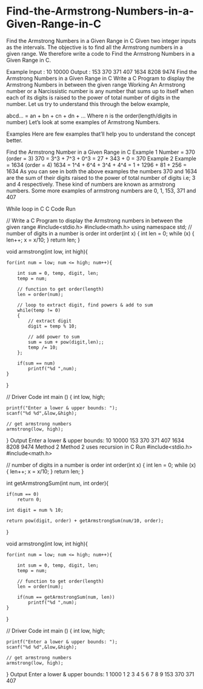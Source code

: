 # Find-the-Armstrong-Numbers-in-a-Given-Range-in-C

Find the Armstrong Numbers in a Given Range in C
Given two integer inputs as the intervals. The objective is to find all the Armstrong numbers in a given range. We therefore write a code to Find the Armstrong Numbers in a Given Range in C.

Example
Input : 10 10000
Output : 153 370 371 407 1634 8208 9474
Find the Armstrong Numbers in a Given Range in C
Write a C Program to display the Armstrong Numbers in between the given range
Working
An Armstrong number or a Narcissistic number is any number that sums up to itself when each of its digits is raised to the power of total number of digits in the number. Let us try to understand this through the below example,

abcd… = an + bn + cn + dn + …
Where n is the order(length/digits in number)
Let’s look at some examples of Armstrong Numbers.

Examples
Here are few examples that’ll help you to understand the concept better.

Find the Armstrong Number in a Given Range in C
Example 1
Number = 370 (order = 3)
370 = 3^3 + 7^3 + 0^3
= 27 + 343 + 0
= 370
Example 2
Example = 1634 (order = 4)
1634 = 1^4 + 6^4 + 3^4 + 4^4
= 1 + 1296 + 81 + 256
= 1634
As you can see in both the above examples the numbers 370 and 1634 are the sum of their digits raised to the power of total number of digits i.e; 3 and 4 respectively. These kind of numbers are known as armstrong numbers. Some more examples of armstrong numbers are 0, 1, 153,  371 and 407

While loop in C
C Code
Run

// Write a C Program to display the Armstrong numbers in between the given range
#include<stdio.h>
#include<math.h>
using namespace std;
// number of digits in a number is order
int order(int x)
{
    int len = 0;
    while (x)
    {
        len++;
        x = x/10;
    }
    return len;
}

void armstrong(int low, int high){
    
    for(int num = low; num <= high; num++){
        
        int sum = 0, temp, digit, len;
        temp = num;
        
        // function to get order(length)
        len = order(num);
        
        // loop to extract digit, find powers & add to sum
        while(temp != 0)
        {
            // extract digit
            digit = temp % 10;

            // add power to sum
            sum = sum + pow(digit,len);;
            temp /= 10;
        };
    
        if(sum == num)
            printf("%d ",num);
    }
}

// Driver Code
int main ()
{
    int low, high;
 
    printf("Enter a lower & upper bounds: ");
    scanf("%d %d",&low,&high);
 
    // get armstrong numbers
    armstrong(low, high);
}
Output
Enter a lower & upper bounds: 10 10000
153 370 371 407 1634 8208 9474 
Method 2
Method 2 uses recursion in C
Run
#include<stdio.h>
#include<math.h>

// number of digits in a number is order
int order(int x)
{
    int len = 0;
    while (x)
    {
        len++;
        x = x/10;
    }
    return len;
}

int getArmstrongSum(int num, int order){
    
    if(num == 0)
        return 0;
    
    int digit = num % 10;
    
    return pow(digit, order) + getArmstrongSum(num/10, order);
}

void armstrong(int low, int high){
    
    for(int num = low; num <= high; num++){
        
        int sum = 0, temp, digit, len;
        temp = num;
        
        // function to get order(length)
        len = order(num);
    
        if(num == getArmstrongSum(num, len))
            printf("%d ",num);
    }
}


// Driver Code
int main ()
{
    int low, high;
 
    printf("Enter a lower & upper bounds: ");
    scanf("%d %d",&low,&high);
 
    // get armstrong numbers
    armstrong(low, high);
}
Output
Enter a lower & upper bounds: 1 1000
1 2 3 4 5 6 7 8 9 153 370 371 407
